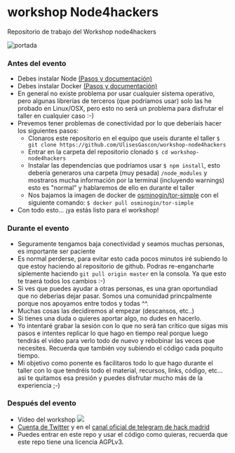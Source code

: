 # workshop Node4hackers

Repositorio de trabajo del Workshop node4hackers

![portada](images/portada.png)

### Antes del evento

- Debes instalar Node [(Pasos y documentación)](https://nodejs.org/es/download/)
- Debes instalar Docker [(Pasos y documentación)](https://docs.docker.com/install/)
- En general no existe problema por usar cualquier sistema operativo, pero algunas librerías de terceros (que podríamos usar) solo las he probado en Linux/OSX, pero esto no será un problema para disfrutar el taller en cualquier caso :-)
- Prevemos tener problemas de conectividad por lo que deberíais hacer los siguientes pasos:
  - Clonaros este repositorio en el equipo que useis durante el taller `$ git clone https://github.com/UlisesGascon/workshop-node4hackers`
  - Entrar en la carpeta del repositorio clonado `$ cd workshop-node4hackers`
  - Instalar las dependencias que podríamos usar `$ npm install`, esto debería generaros una carpeta (muy pesada) `/node_modules` y mostraros mucha información por la terminal (incluyendo warnings) esto es "normal" y hablaremos de ello en durante el taller
  - Nos bajamos la imagen de docker de [osminogin/tor-simple](https://hub.docker.com/r/osminogin/tor-simple/) con el siguiente comando: `$ docker pull osminogin/tor-simple`
- Con todo esto... ¡ya estás listo para el workshop!

### Durante el evento


- Seguramente tengamos baja conectividad y seamos muchas personas, es importante ser paciente
- Es normal perderse, para evitar esto cada pocos minutos iré subiendo lo que estoy haciendo al repositorio de github. Podras re-engancharte siplemente haciendo `git pull origin master` en la consola. Ya que esto te traerá todos los cambios :-)
- Si ves que puedes ayudar a otras personas, es una gran oportundiad que no deberias dejar pasar. Somos una comunidad princpalmente porque nos apoyamos entre todos y todas ^^.
- Muchas cosas las decidiremos al empezar (descansos, etc..)
- Si tienes una duda o quieres aportar algo, no dudes en hacerlo.
- Yo intentaré grabar la sesión con lo que no será tan crítico que sigas mis pasos e intentes replicar lo que hago en tiempo real porque luego tendrás el video para verlo todo de nuevo y rebobinar las veces que necesites. Recuerda que también voy subiendo el código cada poquito tiempo.
- Mi objetivo como ponente es facilitaros todo lo que hago durante el taller con lo que tendréis todo el material, recursos, links, código, etc... asi te quitamos esa presión y puedes disfrutar mucho más de la experiencia ;-)

### Después del evento

- Vídeo del workshop
  [![](http://img.youtube.com/vi/Lk0-14Xwjo0/0.jpg)](http://www.youtube.com/watch?v=Lk0-14Xwjo0)
- [Cuenta de Twitter](https://twitter.com/kom_256) y en el [canal oficial de telegram de hack madrid](https://t.me/hackmadrid)
- Puedes entrar en este repo y usar el código como quieras, recuerda que este repo tiene una licencia AGPLv3.
